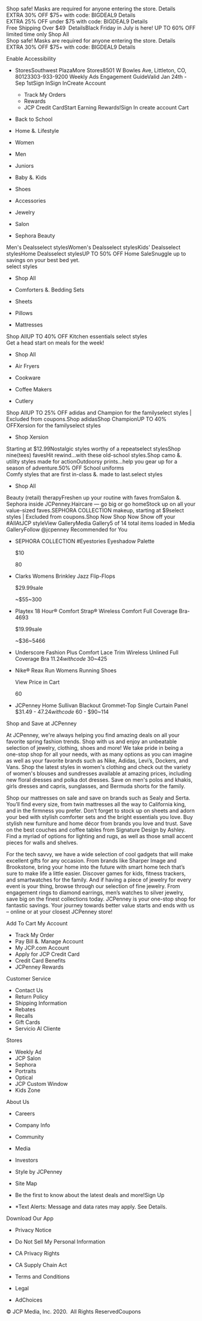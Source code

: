 Shop safe! Masks are required for anyone entering the store. Details  
EXTRA 30% OFF $75+ with code: BIGDEAL9 Details  
EXTRA 25% OFF under $75 with code: BIGDEAL9 Details  
Free Shipping Over $49  DetailsBlack Friday in July is here! UP TO 60% OFF limited time only Shop All  
Shop safe! Masks are required for anyone entering the store. Details  
EXTRA 30% OFF $75+ with code: BIGDEAL9 Details  

Enable Accessibility

*   StoresSouthwest PlazaMore Stores8501 W Bowles Ave, Littleton, CO, 80123303-933-9200 Weekly Ads Engagement GuideValid Jan 24th - Sep 1stSign InSign InCreate Account
    *   Track My Orders
    *   Rewards
    *   JCP Credit CardStart Earning Rewards!Sign In create account Cart

*   Back to School
*   Home &. Lifestyle
*   Women
*   Men
*   Juniors
*   Baby &. Kids
*   Shoes
*   Accessories
*   Jewelry
*   Salon
*   Sephora Beauty

Men's Dealsselect stylesWomen's Dealsselect stylesKids' Dealsselect stylesHome Dealsselect stylesUP TO 50% OFF Home SaleSnuggle up to savings on your best bed yet.  
select styles  

*   Shop All

*   Comforters &. Bedding Sets
    
*   Sheets
    
*   Pillows
    
*   Mattresses
    

Shop AllUP TO 40% OFF Kitchen essentials select styles  
Get a head start on meals for the week!

*   Shop All

*   Air Fryers
    
*   Cookware
    
*   Coffee Makers
    
*   Cutlery
    

Shop AllUP TO 25% OFF adidas and Champion for the familyselect styles | Excluded from coupons.Shop adidasShop ChampionUP TO 40% OFFXersion for the familyselect styles

*   Shop Xersion

Starting at $12.99Nostalgic styles worthy of a repeatselect stylesShop nine(tees) favesHit rewind...with these old-school styles.Shop camo &. utility styles made for actionOutdoorsy prints...help you gear up for a season of adventure.50% OFF School uniforms  
Comfy styles that are first in-class &. made to last.select styles

*   Shop All

Beauty (retail) therapyFreshen up your routine with faves fromSalon &. Sephora inside JCPenney.Haircare — go big or go homeStock up on all your value-sized faves.SEPHORA COLLECTION makeup, starting at $9select styles | Excluded from coupons.Shop Now Shop Now Show off your #AllAtJCP styleView GalleryMedia Gallery5 of 14 total items loaded in Media GalleryFollow @jcpenney Recommended for You

*   SEPHORA COLLECTION #Eyestories Eyeshadow Palette
    
    $10
    
    80
*   Clarks Womens Brinkley Jazz Flip-Flops
    
    $29.99sale
    
    ~$55~300
*   Playtex 18 Hour® Comfort Strap® Wireless Comfort Full Coverage Bra-4693
    
    $19.99sale
    
    ~$36~5466
*   Underscore Fashion Plus Comfort Lace Trim Wireless Unlined Full Coverage Bra $11.24with code~$30~425
*   Nike® Reax Run Womens Running Shoes
    
    View Price in Cart
    
    60
*   JCPenney Home Sullivan Blackout Grommet-Top Single Curtain Panel $31.49 - $47.24with code~$60 - $90~114

Shop and Save at JCPenney

At JCPenney, we're always helping you find amazing deals on all your favorite spring fashion trends. Shop with us and enjoy an unbeatable selection of jewelry, clothing, shoes and more! We take pride in being a one-stop shop for all your needs, with as many options as you can imagine as well as your favorite brands such as Nike, Adidas, Levi’s, Dockers, and Vans. Shop the latest styles in women's clothing and check out the variety of women's blouses and sundresses available at amazing prices, including new floral dresses and polka dot dresses. Save on men's polos and khakis, girls dresses and capris, sunglasses, and Bermuda shorts for the family.

  

Shop our mattresses on sale and save on brands such as Sealy and Serta. You’ll find every size, from twin mattresses all the way to California king, and in the firmness you prefer. Don’t forget to stock up on sheets and adorn your bed with stylish comforter sets and the bright essentials you love. Buy stylish new furniture and home décor from brands you love and trust. Save on the best couches and coffee tables from Signature Design by Ashley. Find a myriad of options for lighting and rugs, as well as those small accent pieces for walls and shelves.

  

For the tech savvy, we have a wide selection of cool gadgets that will make excellent gifts for any occasion. From brands like Sharper Image and Brookstone, bring your home into the future with smart home tech that’s sure to make life a little easier. Discover games for kids, fitness trackers, and smartwatches for the family. And if having a piece of jewelry for every event is your thing, browse through our selection of fine jewelry. From engagement rings to diamond earrings, men’s watches to silver jewelry, save big on the finest collections today. JCPenney is your one-stop shop for fantastic savings. Your journey towards better value starts and ends with us – online or at your closest JCPenney store!

  
  
Add To Cart My Account

*   Track My Order
*   Pay Bill &. Manage Account
*   My JCP.com Account
*   Apply for JCP Credit Card
*   Credit Card Benefits
*   JCPenney Rewards

Customer Service

*   Contact Us
*   Return Policy
*   Shipping Information
*   Rebates
*   Recalls
*   Gift Cards
*   Servicio Al Cliente

Stores

*   Weekly Ad
*   JCP Salon
*   Sephora
*   Portraits
*   Optical
*   JCP Custom Window
*   Kids Zone

About Us

*   Careers
*   Company Info
*   Community
*   Media
*   Investors
*   Style by JCPenney
*   Site Map

*   Be the first to know about the latest deals and more!Sign Up
*   \*Text Alerts: Message and data rates may apply. See Details.

Download Our App

*   Privacy Notice
*   Do Not Sell My Personal Information
*   CA Privacy Rights
*   CA Supply Chain Act

*   Terms and Conditions
*   Legal
*   AdChoices

© JCP Media, Inc. 2020.  All Rights ReservedCoupons